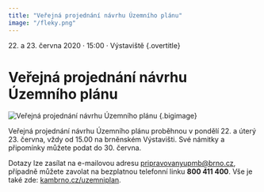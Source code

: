 ```yaml
---
title: "Veřejná projednání návrhu Územního plánu"
image: "/fleky.png"
---
```


22\. a 23\. června 2020 &middot; 15:00 &middot; Výstaviště {.overtitle}

# Veřejná projednání návrhu Územního plánu

![Veřejná projednání návrhu Územního plánu](/fleky.png) {.bigimage}

Veřejná projednání návrhu Územního plánu proběhnou v pondělí 22. a úterý 23. června, vždy od 15.00 na brněnském Výstavišti.
Své námitky a připomínky můžete podat do 30. června.

Dotazy lze zasílat na e-mailovou adresu [pripravovanyupmb@brno.cz](mailto:pripravovanyupmb@brno.cz), případně můžete zavolat na bezplatnou telefonní linku **800 411 400**. Vše je také zde: [kambrno.cz/uzemniplan](https://kambrno.cz/uzemniplan/).
